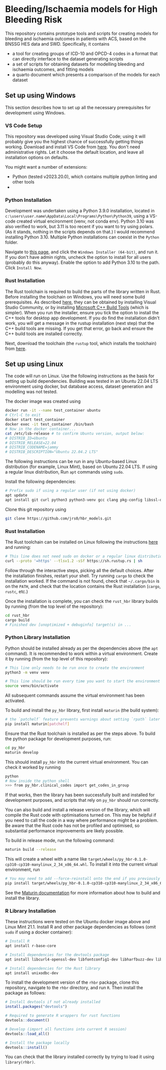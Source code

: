 # Bleeding/Ischaemia models for High Bleeding Risk

This repository contains prototype tools and scripts for creating models for bleeding and ischaemia outcomes in patients with ACS, based on the BNSSG HES data and SWD. Specifically, it contains
- a tool for creating groups of ICD-10 and OPCD-4 codes in a format that can directly interface to the dataset generating scripts
- a set of scripts for obtaining datasets for modelling bleeding and ischaemia outcomes, and fitting models
- a quarto document which presents a comparison of the models for each dataset

## Set up using Windows

This section describes how to set up all the necessary prerequisites for development using Windows.

### VS Code Setup

This repository was developed using Visual Studio Code; using it will probably give you the highest chance of successfully getting things working. Download and install VS Code from [here](https://code.visualstudio.com/). You don't need administrative rights. Let it choose the default location, and leave all installation options on defaults.

You might want a number of extensions:
- Python (tested v2023.20.0), which contains multiple python linting and other tools
-  

### Python Installation

Development was undertaken using a Python 3.9.0 installation, located in `c:\users\user.name\AppData\Local\Programs\Python\Python39`, using a VS-code created virtual encironment (venv, not conda env). Python 3.10 was also verified to work, but 3.11 is too recent if you want to try using polars. (As it stands, nothing in the scripts depends on that.) I would recommend installing Python 3.10. Multiple Python installations can coexist in the `Python` folder.

Navigate to [this page](https://www.python.org/downloads/release/python-3100/), and click the `Windows Installer (64-bit)`, and run it. If you don't have admin rights, uncheck the option to install for all users (probably do this anyway). Enable the option to add Python 3.10 to the path. Click `Install Now`.

### Rust Installation

The Rust toolchain is required to build the parts of the library written in Rust. Before installing the toolchain on Windows, you will need some build prerequisites. As described [here](https://learn.microsoft.com/en-us/windows/dev-environment/rust/setup), they can be obtained by installing Visual Studio Community, or by installing [Microsoft C++ Build Tools](https://visualstudio.microsoft.com/visual-cpp-build-tools/) (which is simpler). When you run the installer, ensure you tick the option to install the C++ tools for desktop app development. If you do find the installation didn't work, you will get a message in the rustup installation (next step) that the C++ build tools are missing. If you get that error, go back and ensure the C++ build tools are installed correctly.

Next, download the toolchain (the `rustup` tool, which installs the toolchain) from [here](https://www.rust-lang.org/tools/install). 

## Set up using Linux

The code will run on Linux. Use the following instructions as the basis for setting up build dependencies. Building was tested in an Ubuntu 22.04 LTS environment using docker, but database access, dataset generation and modelling was not tested.

The docker image was created using

```bash
docker run -it --name test_container ubuntu
# Ctrl-C to exit
docker start test_container
docker exec -it test_container /bin/bash
# Now in the docker container...
cat /etc/lsb-release # to confirm Ubuntu version, output below:
# DISTRIB_ID=Ubuntu
# DISTRIB_RELEASE=22.04
# DISTRIB_CODENAME=jammy
# DISTRIB_DESCRIPTION="Ubuntu 22.04.2 LTS"
```

The following instructions can be run in any Ubuntu-based Linux distribution (for example, Linux Mint), based on Ubuntu 22.04 LTS. If using a regular linux distribution, Run `apt` commands using `sudo`.

Install the following dependencies:

```bash
# Prefix sudo if using a regular user (if not using docker)
apt update
apt install git curl python3 python3-venv gcc clang pkg-config libssl-dev libkrb5-dev
```

Clone this git repository using

```bash
git clone https://github.com/jrs0/hbr_models.git
```

### Rust Installation

The Rust toolchain can be installed on Linux following the instructions [here](https://forge.rust-lang.org/infra/other-installation-methods.html#other-ways-to-install-rustup) and running:

```bash
# This line does not need sudo on docker or a regular linux distribution
curl --proto '=https' --tlsv1.2 -sSf https://sh.rustup.rs | sh
```

Follow through the interactive steps, picking all the default choices. After the installation finishes, restart your shell. Try running `cargo` to check the installation worked. If the command is not found, check that `~/.cargo/bin` is on the `PATH`, and check that the location contains the Rust installation (`cargo`, `rustc`, etc.)

Once the installation is complete, you can check the `rust_hbr` library builds by running (from the top level of the repository):

```bash
cd rust_hbr
cargo build
# Finished dev [unoptimized + debuginfo] target(s) in ...
```

### Python Library Installation

Python should be installed already as per the dependencies above (the `apt` command). It is recommended to work within a virtual environment. Create it by running (from the top level of this repository):

```bash
# This line only needs to be run once to create the environment
python3 -m venv venv

# This line should be run every time you want to start the environment in a console
source venv/bin/activate
```

All subsequent commands assume the virtual environment has been activated.

To build and install the `py_hbr` library, first install `maturin` (the build system):

```bash
# the `patchelf` feature prevents warnings about setting `rpath` later
pip install maturin[patchelf]
```

Ensure that the Rust toolchain is installed as per the steps above. To build the python package for development purposes, run:

```bash
cd py_hbr
maturin develop
```

This should install `py_hbr` into the current virtual environment. You can check it worked by running

```bash
python
# Now inside the python shell
>>> from py_hbr.clinical_codes import get_codes_in_group
```

If that works, then the library has been successfully built and installed for development purposes, and scripts that rely on `py_hbr` should run correctly. 

You can also build and install a release version of the library, which will compile the Rust code with optimisations turned on. This may be helpful if you need to call the code in a way where performance might be a problem. Be aware that the Rust code has not be profiled and optimised, so substantial performance improvements are likely possible.

To build in release mode, run the following command:

```bash
maturin build --release
```

This will create a wheel with a name like `target/wheels/py_hbr-0.1.0-cp310-cp310-manylinux_2_34_x86_64.whl`. To install it into the current virtual environment, run

```bash
# You may need to add --force-reinstall onto the end if you previously ran `maturin develop`
pip install target/wheels/py_hbr-0.1.0-cp310-cp310-manylinux_2_34_x86_64.whl
```

See the [Maturin documentation](https://github.com/PyO3/maturin) for more information about how to build and install the library.

### R Library Installation

These instructions were tested on the Ubuntu docker image above and Linux Mint 21.1. Install R and other package dependencies as follows (omit `sudo` if using a docker container):

```bash
# Install R
apt install r-base-core

# Install dependencies for the devtools package
apt install libcurl4-openssl-dev libfontconfig1-dev libharfbuzz-dev libfribidi-dev libfreetype6-dev libpng-dev libtiff5-dev libjpeg-dev libxml2-dev 

# Install dependencies for the Rust library
apt install unixodbc-dev
```

To install the development version of the `rhbr` package, clone this repository, navigate to the `rhbr` directory, and run `R`. Then install the package as follows:

```r
# Install devtools if not already installed
install.packages("devtools")

# Required to generate R wrappers for rust functions
devtools::document()

# Develop (import all functions into current R session)
devtools::load_all()

# Install the package locally
devtools::install()
```

You can check that the library installed correctly by trying to load it using `library(rhbr)`.